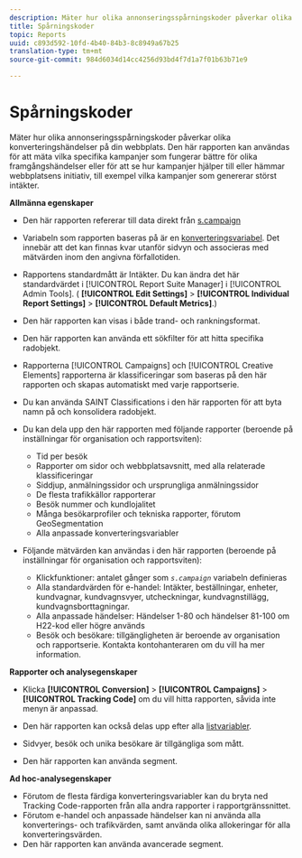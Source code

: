 ```yaml
---
description: Mäter hur olika annonseringsspårningskoder påverkar olika konverteringshändelser på din webbplats. Den här rapporten kan användas för att mäta vilka specifika kampanjer som fungerar bättre för olika framgångshändelser eller för att se hur kampanjer hjälper till eller hämmar webbplatsens initiativ, till exempel vilka kampanjer som genererar störst intäkter.
title: Spårningskoder
topic: Reports
uuid: c893d592-10fd-4b40-84b3-8c8949a67b25
translation-type: tm+mt
source-git-commit: 984d6034d14cc4256d93bd4f7d1a7f01b63b71e9

---
```



# Spårningskoder

Mäter hur olika annonseringsspårningskoder påverkar olika konverteringshändelser på din webbplats. Den här rapporten kan användas för att mäta vilka specifika kampanjer som fungerar bättre för olika framgångshändelser eller för att se hur kampanjer hjälper till eller hämmar webbplatsens initiativ, till exempel vilka kampanjer som genererar störst intäkter.

**Allmänna egenskaper**

* Den här rapporten refererar till data direkt från [s.campaign](/help/implement/vars/page-vars/campaign.md)
* Variabeln som rapporten baseras på är en [konverteringsvariabel](/help/admin/admin/conversion-var-admin/conversion-var-admin.md). Det innebär att det kan finnas kvar utanför sidvyn och associeras med mätvärden inom den angivna förfallotiden.
* Rapportens standardmått är Intäkter. Du kan ändra det här standardvärdet i [!UICONTROL Report Suite Manager] i [!UICONTROL Admin Tools]. ( **[!UICONTROL Edit Settings]** > **[!UICONTROL Individual Report Settings]** > **[!UICONTROL Default Metrics]**.)

* Den här rapporten kan visas i både trand- och rankningsformat.
* Den här rapporten kan använda ett sökfilter för att hitta specifika radobjekt.
* Rapporterna [!UICONTROL Campaigns] och [!UICONTROL Creative Elements] rapporterna är klassificeringar som baseras på den här rapporten och skapas automatiskt med varje rapportserie.

* Du kan använda SAINT Classifications i den här rapporten för att byta namn på och konsolidera radobjekt.
* Du kan dela upp den här rapporten med följande rapporter (beroende på inställningar för organisation och rapportsviten):

   * Tid per besök
   * Rapporter om sidor och webbplatsavsnitt, med alla relaterade klassificeringar
   * Siddjup, anmälningssidor och ursprungliga anmälningssidor
   * De flesta trafikkällor rapporterar
   * Besök nummer och kundlojalitet
   * Många besökarprofiler och tekniska rapporter, förutom GeoSegmentation
   * Alla anpassade konverteringsvariabler

* Följande mätvärden kan användas i den här rapporten (beroende på inställningar för organisation och rapportsviten):

   * Klickfunktioner: antalet gånger som *`s.campaign`* variabeln definieras
   * Alla standardvärden för e-handel: Intäkter, beställningar, enheter, kundvagnar, kundvagnsvyer, utcheckningar, kundvagnstillägg, kundvagnsborttagningar.
   * Alla anpassade händelser: Händelser 1-80 och händelser 81-100 om H22-kod eller högre används
   * Besök och besökare: tillgängligheten är beroende av organisation och rapportserie. Kontakta kontohanteraren om du vill ha mer information.

**Rapporter och analysegenskaper**

* Klicka **[!UICONTROL Conversion]** > **[!UICONTROL Campaigns]** > **[!UICONTROL Tracking Code]** om du vill hitta rapporten, såvida inte menyn är anpassad.

* Den här rapporten kan också delas upp efter alla [listvariabler](https://marketing.adobe.com/resources/help/en_US/sc/implement/list_var.html).
* Sidvyer, besök och unika besökare är tillgängliga som mått.
* Den här rapporten kan använda segment.

**Ad hoc-analysegenskaper**

* Förutom de flesta färdiga konverteringsvariabler kan du bryta ned Tracking Code-rapporten från alla andra rapporter i rapportgränssnittet.
* Förutom e-handel och anpassade händelser kan ni använda alla konverterings- och trafikvärden, samt använda olika allokeringar för alla konverteringsvärden.
* Den här rapporten kan använda avancerade segment.

